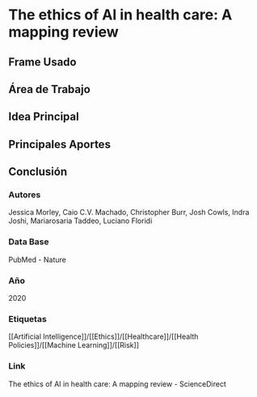 # The ethics of AI in health care: A mapping review

## Frame Usado
## Área de Trabajo
## Idea Principal
## Principales Aportes
## Conclusión

### Autores
Jessica Morley, Caio C.V. Machado, Christopher Burr, Josh Cowls, Indra Joshi, Mariarosaria Taddeo, Luciano Floridi
### Data Base
PubMed - Nature
### Año
2020
### Etiquetas
[[Artificial Intelligence]]/[[Ethics]]/[[Healthcare]]/[[Health Policies]]/[[Machine Learning]]/[[Risk]]
### Link
The ethics of AI in health care: A mapping review - ScienceDirect




